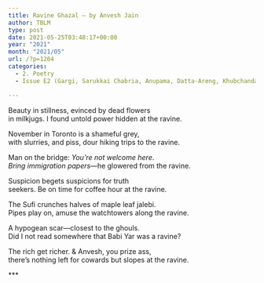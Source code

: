 ```yaml
---
title: Ravine Ghazal – by Anvesh Jain
author: TBLM
type: post
date: 2021-05-25T03:48:17+00:00
year: "2021"
month: "2021/05"
url: /?p=1204
categories:
  - 2. Poetry
  - Issue E2 (Gargi, Sarukkai Chabria, Anupama, Datta-Areng, Khubchandani, Karim, Krishnan, Jain, Pandit)

---
```

Beauty in stillness, evinced by dead flowers  
in milkjugs. I found untold power hidden at the ravine.

November in Toronto is a shameful grey,  
with slurries, and piss, dour hiking trips to the ravine.

Man on the bridge: _You’re not welcome here_.  
_Bring immigration papers_—he glowered from the ravine.

Suspicion begets suspicions for truth  
seekers. Be on time for coffee hour at the ravine.

The Sufi crunches halves of maple leaf jalebi.  
Pipes play on, amuse the watchtowers along the ravine.

A hypogean scar—closest to the ghouls.  
Did I not read somewhere that Babi Yar was a ravine?

The rich get richer. & Anvesh, you prize ass,  
there’s nothing left for cowards but slopes at the ravine.

\***